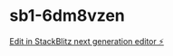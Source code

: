 # sb1-6dm8vzen

[Edit in StackBlitz next generation editor ⚡️](https://stackblitz.com/~/github.com/akavjs/sb1-6dm8vzen)